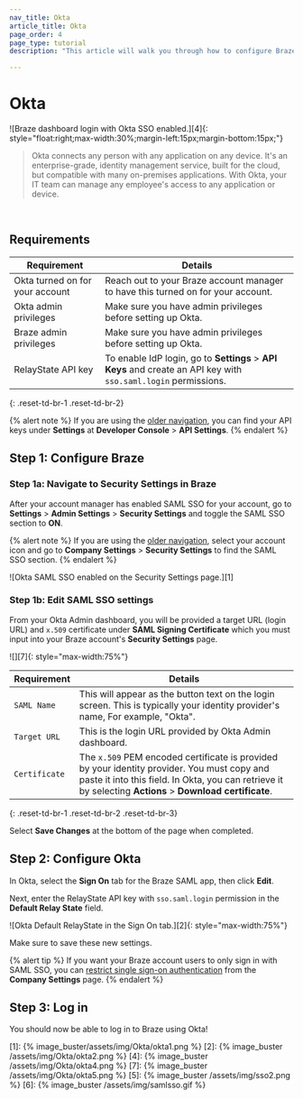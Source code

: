 ```yaml
---
nav_title: Okta
article_title: Okta
page_order: 4
page_type: tutorial
description: "This article will walk you through how to configure Braze to use Okta for single sign-on." 

---
```


# Okta 

![Braze dashboard login with Okta SSO enabled.][4]{: style="float:right;max-width:30%;margin-left:15px;margin-bottom:15px;"}

> Okta connects any person with any application on any device. It's an enterprise-grade, identity management service, built for the cloud, but compatible with many on-premises applications. With Okta, your IT team can manage any employee's access to any application or device.
<br>

## Requirements

| Requirement | Details |
| ----------- | ------- |
| Okta turned on for your account | Reach out to your Braze account manager to have this turned on for your account. |
| Okta admin privileges | Make sure you have admin privileges before setting up Okta. |
| Braze admin privileges | Make sure you have admin privileges before setting up Okta. |
| RelayState API key | To enable IdP login, go to **Settings** > **API Keys** and create an API key with `sso.saml.login` permissions. |
{: .reset-td-br-1 .reset-td-br-2}

{% alert note %}
If you are using the [older navigation]({{site.baseurl}}/navigation), you can find your API keys under **Settings** at **Developer Console** > **API Settings**.
{% endalert %}

## Step 1: Configure Braze

### Step 1a: Navigate to Security Settings in Braze

After your account manager has enabled SAML SSO for your account, go to **Settings** > **Admin Settings** > **Security Settings** and toggle the SAML SSO section to **ON**.

{% alert note %}
If you are using the [older navigation]({{site.baseurl}}/navigation), select your account icon and go to **Company Settings** > **Security Settings** to find the SAML SSO section.
{% endalert %}

![Okta SAML SSO enabled on the Security Settings page.][1]

### Step 1b: Edit SAML SSO settings

From your Okta Admin dashboard, you will be provided a target URL (login URL) and `x.509` certificate under **SAML Signing Certificate** which you must input into your Braze account's **Security Settings** page.

![][7]{: style="max-width:75%"}

| Requirement | Details |
|---|---|
| `SAML Name` | This will appear as the button text on the login screen. This is typically your identity provider's name, For example, "Okta". |
| `Target URL` | This is the login URL provided by Okta Admin dashboard.|
| `Certificate` | The `x.509` PEM encoded certificate is provided by your identity provider. You must copy and paste it into this field. In Okta, you can retrieve it by selecting **Actions** > **Download certificate**.  |
{: .reset-td-br-1 .reset-td-br-2 .reset-td-br-3}

Select **Save Changes** at the bottom of the page when completed.

## Step 2: Configure Okta

In Okta, select the **Sign On** tab for the Braze SAML app, then click **Edit**. 

Next, enter the RelayState API key with `sso.saml.login` permission in the **Default Relay State** field. 

![Okta Default RelayState in the Sign On tab.][2]{: style="max-width:75%"}

Make sure to save these new settings.

{% alert tip %}
If you want your Braze account users to only sign in with SAML SSO, you can [restrict single sign-on authentication]({{site.baseurl}}/user_guide/administrative/access_braze/single_sign_on/set_up/#restriction) from the **Company Settings** page.
{% endalert %}

## Step 3: Log in

You should now be able to log in to Braze using Okta!

[1]: {% image_buster/assets/img/Okta/okta1.png %}
[2]: {% image_buster /assets/img/Okta/okta2.png %}
[4]: {% image_buster /assets/img/Okta/okta4.png %}
[7]: {% image_buster /assets/img/Okta/okta5.png %}
[5]: {% image_buster /assets/img/sso2.png %}
[6]: {% image_buster /assets/img/samlsso.gif %}